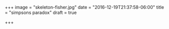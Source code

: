 +++
image = "skeleton-fisher.jpg"
date = "2016-12-19T21:37:58-06:00"
title = "simpsons paradox"
draft = true

+++

